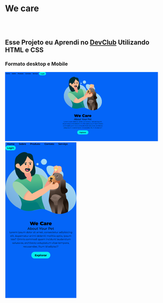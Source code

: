 <h1>We care</h1>
<br>
<br>
<h2>Esse Projeto eu Aprendi no <a href="https://rodolfomori.com.br/devclub/">DevClub</a> Utilizando HTML e CSS </h2>
<h3>Formato desktop e Mobile</h3>

<img src="https://github.com/luchs8/We-Care/blob/main/assets/Desktopwe.png"/>
<img src="https://github.com/luchs8/We-Care/blob/main/assets/Mobilewe.png">
